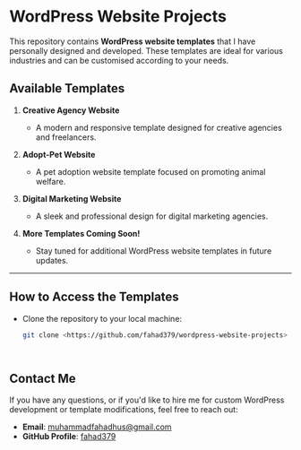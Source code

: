 # WordPress Website Projects

This repository contains **WordPress website templates** that I have personally designed and developed. These templates are ideal for various industries and can be customised according to your needs.

## Available Templates
1. **Creative Agency Website**  
   - A modern and responsive template designed for creative agencies and freelancers.

2. **Adopt-Pet Website**  
   - A pet adoption website template focused on promoting animal welfare.

3. **Digital Marketing Website**  
   - A sleek and professional design for digital marketing agencies.

4. **More Templates Coming Soon!**  
   - Stay tuned for additional WordPress website templates in future updates.

---

## How to Access the Templates
- Clone the repository to your local machine:
  ```bash
  git clone <https://github.com/fahad379/wordpress-website-projects>




## Contact Me

If you have any questions, or if you'd like to hire me for custom WordPress development or template modifications, feel free to reach out:

- **Email**: [muhammadfahadhus@gmail.com](mailto:muhammadfahadhus@gmail.com)
- **GitHub Profile**: [fahad379](https://github.com/fahad379)

